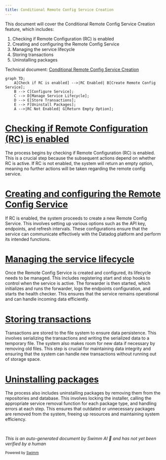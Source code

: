 ```yaml
---
title: Conditional Remote Config Service Creation
---
```

This document will cover the Conditional Remote Config Service Creation feature, which includes:

1. Checking if Remote Configuration (RC) is enabled
2. Creating and configuring the Remote Config Service
3. Managing the service lifecycle
4. Storing transactions
5. Uninstalling packages

Technical document: <SwmLink doc-title="Conditional Remote Config Service Creation">[Conditional Remote Config Service Creation](/.swm/conditional-remote-config-service-creation.jdgtauod.sw.md)</SwmLink>

```mermaid
graph TD;
    A[Check if RC is enabled] -->|RC Enabled| B[Create Remote Config Service];
    B --> C[Configure Service];
    C --> D[Manage Service Lifecycle];
    D --> E[Store Transactions];
    E --> F[Uninstall Packages];
    A -->|RC Not Enabled| G[Return Empty Option];
```

# [Checking if Remote Configuration (RC) is enabled](https://app.swimm.io/repos/Z2l0aHViJTNBJTNBZGF0YWRvZy1hZ2VudCUzQSUzQVN3aW1tLURlbW8=/docs/jdgtauod#newremoteconfigserviceoptional)

The process begins by checking if Remote Configuration (RC) is enabled. This is a crucial step because the subsequent actions depend on whether RC is active. If RC is not enabled, the system will return an empty option, meaning no further actions will be taken regarding the remote config service.

# [Creating and configuring the Remote Config Service](https://app.swimm.io/repos/Z2l0aHViJTNBJTNBZGF0YWRvZy1hZ2VudCUzQSUzQVN3aW1tLURlbW8=/docs/jdgtauod#newremoteconfigservice)

If RC is enabled, the system proceeds to create a new Remote Config Service. This involves setting up various options such as the API key, endpoints, and refresh intervals. These configurations ensure that the service can communicate effectively with the Datadog platform and perform its intended functions.

# [Managing the service lifecycle](https://app.swimm.io/repos/Z2l0aHViJTNBJTNBZGF0YWRvZy1hZ2VudCUzQSUzQVN3aW1tLURlbW8=/docs/jdgtauod#start)

Once the Remote Config Service is created and configured, its lifecycle needs to be managed. This includes registering start and stop hooks to control when the service is active. The forwarder is then started, which initializes and runs the forwarder, logs the endpoints configuration, and starts the health checker. This ensures that the service remains operational and can handle incoming data efficiently.

# [Storing transactions](https://app.swimm.io/repos/Z2l0aHViJTNBJTNBZGF0YWRvZy1hZ2VudCUzQSUzQVN3aW1tLURlbW8=/docs/jdgtauod#store)

Transactions are stored to the file system to ensure data persistence. This involves serializing the transactions and writing the serialized data to a temporary file. The system also makes room for new data if necessary by removing old files. This step is crucial for maintaining data integrity and ensuring that the system can handle new transactions without running out of storage space.

# [Uninstalling packages](https://app.swimm.io/repos/Z2l0aHViJTNBJTNBZGF0YWRvZy1hZ2VudCUzQSUzQVN3aW1tLURlbW8=/docs/jdgtauod#remove)

The process also includes uninstalling packages by removing them from the repositories and database. This involves locking the installer, calling the appropriate service removal function for each package type, and handling errors at each step. This ensures that outdated or unnecessary packages are removed from the system, freeing up resources and maintaining system efficiency.

&nbsp;

*This is an auto-generated document by Swimm AI 🌊 and has not yet been verified by a human*

<SwmMeta version="3.0.0" repo-id="Z2l0aHViJTNBJTNBZGF0YWRvZy1hZ2VudCUzQSUzQVN3aW1tLURlbW8=" repo-name="datadog-agent"><sup>Powered by [Swimm](/)</sup></SwmMeta>
